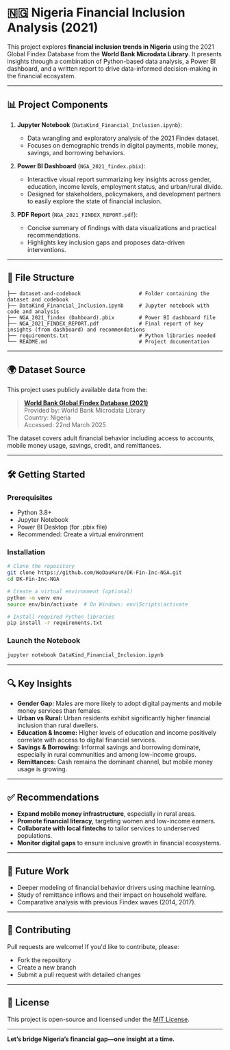 # 🇳🇬 Nigeria Financial Inclusion Analysis (2021)

This project explores **financial inclusion trends in Nigeria** using the 2021 Global Findex Database from the **World Bank Microdata Library**. It presents insights through a combination of Python-based data analysis, a Power BI dashboard, and a written report to drive data-informed decision-making in the financial ecosystem.

---

## 📊 Project Components

1. **Jupyter Notebook** (`DataKind_Financial_Inclusion.ipynb`):  
   - Data wrangling and exploratory analysis of the 2021 Findex dataset.
   - Focuses on demographic trends in digital payments, mobile money, savings, and borrowing behaviors.

2. **Power BI Dashboard** (`NGA_2021_findex.pbix`):  
   - Interactive visual report summarizing key insights across gender, education, income levels, employment status, and urban/rural divide.
   - Designed for stakeholders, policymakers, and development partners to easily explore the state of financial inclusion.

3. **PDF Report** (`NGA_2021_FINDEX_REPORT.pdf`):  
   - Concise summary of findings with data visualizations and practical recommendations.
   - Highlights key inclusion gaps and proposes data-driven interventions.

---

## 📁 File Structure

```text
├── dataset-and-codebook                   # Folder containing the dataset and codebook
├── DataKind_Financial_Inclusion.ipynb     # Jupyter notebook with code and analysis
├── NGA_2021_findex (Dahboard).pbix        # Power BI dashboard file
├── NGA_2021_FINDEX_REPORT.pdf             # Final report of key insights (from dashboard) and recommendations
├── requirements.txt                       # Python libraries needed
└── README.md                              # Project documentation
```

---

## 🌍 Dataset Source

This project uses publicly available data from the:

> **[World Bank Global Findex Database (2021)](https://microdata.worldbank.org/index.php/catalog/4688/)**  
> Provided by: World Bank Microdata Library  
> Country: Nigeria  
> Accessed: 22nd March 2025

The dataset covers adult financial behavior including access to accounts, mobile money usage, savings, credit, and remittances.

---

## 🛠️ Getting Started

### Prerequisites

- Python 3.8+
- Jupyter Notebook
- Power BI Desktop (for .pbix file)
- Recommended: Create a virtual environment

### Installation

```bash
# Clone the repository
git clone https://github.com/WoDauKuro/DK-Fin-Inc-NGA.git
cd DK-Fin-Inc-NGA

# Create a virtual environment (optional)
python -m venv env
source env/bin/activate  # On Windows: env\Scripts\activate

# Install required Python libraries
pip install -r requirements.txt
```

### Launch the Notebook

```bash
jupyter notebook DataKind_Financial_Inclusion.ipynb
```

---

## 🔍 Key Insights

- **Gender Gap:** Males are more likely to adopt digital payments and mobile money services than females.
- **Urban vs Rural:** Urban residents exhibit significantly higher financial inclusion than rural dwellers.
- **Education & Income:** Higher levels of education and income positively correlate with access to digital financial services.
- **Savings & Borrowing:** Informal savings and borrowing dominate, especially in rural communities and among low-income groups.
- **Remittances:** Cash remains the dominant channel, but mobile money usage is growing.

---

## ✅ Recommendations

- **Expand mobile money infrastructure**, especially in rural areas.
- **Promote financial literacy**, targeting women and low-income earners.
- **Collaborate with local fintechs** to tailor services to underserved populations.
- **Monitor digital gaps** to ensure inclusive growth in financial ecosystems.

---

## 📌 Future Work

- Deeper modeling of financial behavior drivers using machine learning.
- Study of remittance inflows and their impact on household welfare.
- Comparative analysis with previous Findex waves (2014, 2017).

---

## 🤝 Contributing

Pull requests are welcome! If you'd like to contribute, please:
- Fork the repository
- Create a new branch
- Submit a pull request with detailed changes

---

## 📄 License

This project is open-source and licensed under the [MIT License](LICENSE).

---

**Let’s bridge Nigeria’s financial gap—one insight at a time.**
